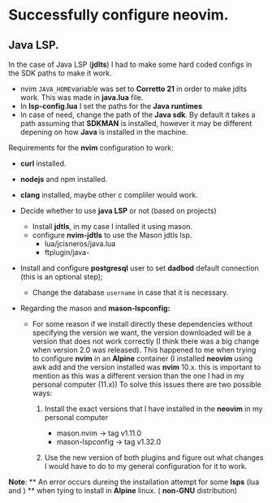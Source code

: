 # Successfully configure neovim.

## Java LSP.
In the case of Java LSP (**jdlts**) I had to make some hard coded configs in the SDK paths to make it work.

  - nvim `JAVA_HOME`variable was set to **Corretto 21** in order to make jdlts work. This was made in **java.lua** file.
  - In **lsp-config.lua** I set the paths for the **Java runtimes**
  - In case of need, change the path of the **Java sdk**. By default it takes a path assuming that **SDKMAN** is installed, however it may be different depening on how **Java** is installed in the machine.


Requirements for the **nvim** configuration to work:

  - **curl** installed.
  - **nodejs** and npm installed.
  - **clang** installed, maybe other c compliler would work.
  - Decide whether to use **java LSP** or not (based on projects)
      - Install **jdtls**, in my case I intalled it using mason.
      - configure **nvim-jdtls** to use the Mason jdtls lsp.
          - lua/jcisneros/java.lua
          - ftplugin/java-

  - Install and configure **postgresql** user to set **dadbod** default connection (this is an optional step);
    - Change the database `username` in case that it is necessary.
  
  - Regarding the mason and **mason-lspconfig:**
      - For some reason if we install directly these dependencies without specifying
        the version we want, the version downloaded will be a version that does not
        work correctly (I think there was a big change when version 2.0 was released).
        This happened to me when trying to configure **nvim** in an **Alpine** container 
        (I installed **neovim** using awk add and the version installed was **nvim** 10.x.
        this is important to mention as this was a different version than the one I had
        in my personal computer (11.x))
        To solve this issues there are two possible ways:

          1. Install the exact versions that I have installed in the **neovim** in my
             personal computer
              
                - mason.nvim -> tag v1.11.0
                - mason-lspconfig -> tag v1.32.0 

          2. Use the new version of both plugins and figure out what changes
             I would have to do to my general configuration for it to work.

**Note**: ** An error occurs dureing the installation attempt for some **lsps** (lua and )
      ** when tying to install in **Alpine** linux. ( **non-GNU** distribution)
